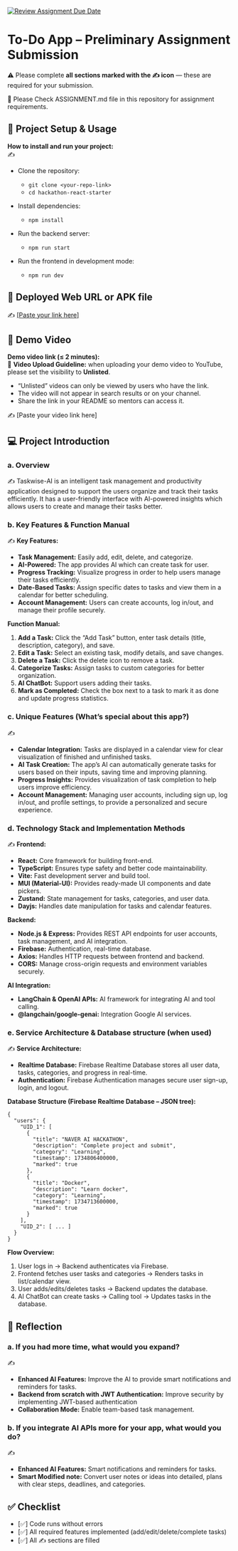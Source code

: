 [![Review Assignment Due Date](https://classroom.github.com/assets/deadline-readme-button-22041afd0340ce965d47ae6ef1cefeee28c7c493a6346c4f15d667ab976d596c.svg)](https://classroom.github.com/a/YHSq4TPZ)
# To-Do App – Preliminary Assignment Submission
⚠️ Please complete **all sections marked with the ✍️ icon** — these are required for your submission.

👀 Please Check ASSIGNMENT.md file in this repository for assignment requirements.

## 🚀 Project Setup & Usage
**How to install and run your project:**  
✍️  
- Clone the repository:  
  - `git clone <your-repo-link>`  
  - `cd hackathon-react-starter`  

- Install dependencies:  
  - `npm install`  

- Run the backend server:  
  - `npm run start`  

- Run the frontend in development mode:  
  - `npm run dev`  

  
## 🔗 Deployed Web URL or APK file
✍️ [\[Paste your link here\]](https://taskwise-ai-rho.vercel.app)


## 🎥 Demo Video
**Demo video link (≤ 2 minutes):**  
📌 **Video Upload Guideline:** when uploading your demo video to YouTube, please set the visibility to **Unlisted**.  
- “Unlisted” videos can only be viewed by users who have the link.  
- The video will not appear in search results or on your channel.  
- Share the link in your README so mentors can access it.  

✍️ [Paste your video link here]


## 💻 Project Introduction

### a. Overview

✍️ Taskwise-AI is an intelligent task management and productivity application designed to support the users organize and track their tasks efficiently. It has a user-friendly interface with AI-powered insights which allows users to create and manage their tasks better.

### b. Key Features & Function Manual

✍️ 
**Key Features:**  
- **Task Management:** Easily add, edit, delete, and categorize.
- **AI-Powered:** The app provides AI which can create task for user.  
- **Progress Tracking:** Visualize progress in order to help users manage their tasks efficiently.  
- **Date-Based Tasks:** Assign specific dates to tasks and view them in a calendar for better scheduling.  
- **Account Management:** Users can create accounts, log in/out, and manage their profile securely.  

**Function Manual:**  
1. **Add a Task:** Click the “Add Task” button, enter task details (title, description, category), and save.  
2. **Edit a Task:** Select an existing task, modify details, and save changes.  
3. **Delete a Task:** Click the delete icon to remove a task.  
4. **Categorize Tasks:** Assign tasks to custom categories for better organization.  
5. **AI ChatBot:** Support users adding their tasks.  
6. **Mark as Completed:** Check the box next to a task to mark it as done and update progress statistics.  

### c. Unique Features (What’s special about this app?) 

✍️ 
- **Calendar Integration:** Tasks are displayed in a calendar view for clear visualization of finished and unfinished tasks.  
- **AI Task Creation:** The app’s AI can automatically generate tasks for users based on their inputs, saving time and improving planning.  
- **Progress Insights:** Provides visualization of task completion to help users improve efficiency.  
- **Account Management:** Managing user accounts, including sign up, log in/out, and profile settings, to provide a personalized and secure experience.

### d. Technology Stack and Implementation Methods

✍️
**Frontend:**  
- **React:** Core framework for building front-end.  
- **TypeScript:** Ensures type safety and better code maintainability.  
- **Vite:** Fast development server and build tool.  
- **MUI (Material-UI):** Provides ready-made UI components and date pickers.  
- **Zustand:** State management for tasks, categories, and user data.  
- **Dayjs:** Handles date manipulation for tasks and calendar features.  

**Backend:**  
- **Node.js & Express:** Provides REST API endpoints for user accounts, task management, and AI integration.  
- **Firebase:** Authentication, real-time database.    
- **Axios:** Handles HTTP requests between frontend and backend.  
- **CORS:** Manage cross-origin requests and environment variables securely.  

**AI Integration:**  
- **LangChain & OpenAI APIs:** AI framework for integrating AI and tool calling.
- **@langchain/google-genai:** Integration Google AI services.  


### e. Service Architecture & Database structure (when used)

✍️
**Service Architecture:**  
- **Realtime Database:** Firebase Realtime Database stores all user data, tasks, categories, and progress in real-time.  
- **Authentication:** Firebase Authentication manages secure user sign-up, login, and logout.  

**Database Structure (Firebase Realtime Database – JSON tree):**

    {
      "users": {
        "UID_1": [
          {
            "title": "NAVER AI HACKATHON",
            "description": "Complete project and submit",
            "category": "Learning",
            "timestamp": 1734806400000,
            "marked": true
          },
          {
            "title": "Docker",
            "description": "Learn docker",
            "category": "Learning",
            "timestamp": 1734713600000,
            "marked": true
          }
        ],
        "UID_2": [ ... ]
      }
    }


**Flow Overview:**  
1. User logs in → Backend authenticates via Firebase.  
2. Frontend fetches user tasks and categories → Renders tasks in list/calendar view.  
3. User adds/edits/deletes tasks → Backend updates the database.  
4. AI ChatBot can create tasks → Calling tool → Updates tasks in the database.  

## 🧠 Reflection

### a. If you had more time, what would you expand?

✍️ 
- **Enhanced AI Features:** Improve the AI to provide smart notifications and reminders for tasks.
- **Backend from scratch with JWT Authentication:** Improve security by implementing JWT-based authentication
- **Collaboration Mode:** Enable team-based task management.  


### b. If you integrate AI APIs more for your app, what would you do?
    
✍️ 
- **Enhanced AI Features:** Smart notifications and reminders for tasks.
- **Smart Modified note:** Convert user notes or ideas into detailed, plans with clear steps, deadlines, and categories.


## ✅ Checklist
- [✅] Code runs without errors  
- [✅] All required features implemented (add/edit/delete/complete tasks)  
- [✅] All ✍️ sections are filled  
